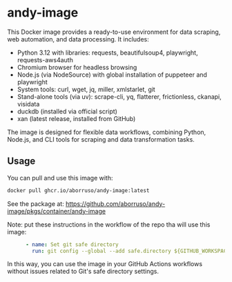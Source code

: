 # andy-image

This Docker image provides a ready-to-use environment for data scraping, web automation, and data processing. It includes:

- Python 3.12 with libraries: requests, beautifulsoup4, playwright, requests-aws4auth
- Chromium browser for headless browsing
- Node.js (via NodeSource) with global installation of puppeteer and playwright
- System tools: curl, wget, jq, miller, xmlstarlet, git
- Stand-alone tools (via uv): scrape-cli, yq, flatterer, frictionless, ckanapi, visidata
- duckdb (installed via official script)
- xan (latest release, installed from GitHub)

The image is designed for flexible data workflows, combining Python, Node.js, and CLI tools for scraping and data transformation tasks.

## Usage

You can pull and use this image with:

```bash
docker pull ghcr.io/aborruso/andy-image:latest
```

See the package at: <https://github.com/aborruso/andy-image/pkgs/container/andy-image>

Note: put these instructions in the workflow of the repo tha will use this image:

```yaml
      - name: Set git safe directory
        run: git config --global --add safe.directory ${GITHUB_WORKSPACE}
```

In this way, you can use the image in your GitHub Actions workflows without issues related to Git's safe directory settings.

